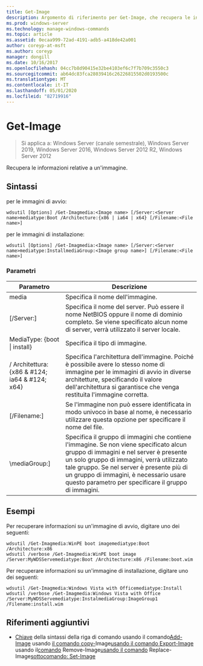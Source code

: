 ```yaml
---
title: Get-Image
description: Argomento di riferimento per Get-Image, che recupera le informazioni relative a un'immagine.
ms.prod: windows-server
ms.technology: manage-windows-commands
ms.topic: article
ms.assetid: 0ecaa999-72ad-4191-adb5-a418de42a001
author: coreyp-at-msft
ms.author: coreyp
manager: dongill
ms.date: 10/16/2017
ms.openlocfilehash: 04cc7b8d90415e32be4103ef6c7f7b709c3550c3
ms.sourcegitcommit: ab64dc83fca28039416c26226815502d0193500c
ms.translationtype: MT
ms.contentlocale: it-IT
ms.lasthandoff: 05/01/2020
ms.locfileid: "82719916"
---
```

# <a name="get-image"></a>Get-Image

> Si applica a: Windows Server (canale semestrale), Windows Server 2019, Windows Server 2016, Windows Server 2012 R2, Windows Server 2012

Recupera le informazioni relative a un'immagine.

## <a name="syntax"></a>Sintassi
per le immagini di avvio:
```
wdsutil [Options] /Get-Imagmedia:<Image name> [/Server:<Server name>mediatype:Boot /Architecture:{x86 | ia64 | x64} [/Filename:<File name>]
```
per le immagini di installazione:
```
wdsutil [Options] /Get-Imagmedia:<Image name> [/Server:<Server name>mediatype:InstallmediaGroup:<Image group name>] [/Filename:<File name>]
```
### <a name="parameters"></a>Parametri
|Parametro|Descrizione|
|-------|--------|
media<Image name>|Specifica il nome dell'immagine.|
|[/Server:<Server name>]|Specifica il nome del server. Può essere il nome NetBIOS oppure il nome di dominio completo. Se viene specificato alcun nome di server, verrà utilizzato il server locale.|
MediaType: {boot &#124; install}|Specifica il tipo di immagine.|
|/ Architettura: {x86 & #124; ia64 & #124; x64}|Specifica l'architettura dell'immagine. Poiché è possibile avere lo stesso nome di immagine per le immagini di avvio in diverse architetture, specificando il valore dell'architettura si garantisce che venga restituita l'immagine corretta.|
|[/Filename:<File name>]|Se l'immagine non può essere identificata in modo univoco in base al nome, è necessario utilizzare questa opzione per specificare il nome del file.|
|\mediaGroup:<Image group name>]|Specifica il gruppo di immagini che contiene l'immagine. Se non viene specificato alcun gruppo di immagini e nel server è presente un solo gruppo di immagini, verrà utilizzato tale gruppo. Se nel server è presente più di un gruppo di immagini, è necessario usare questo parametro per specificare il gruppo di immagini.|
## <a name="examples"></a>Esempi
Per recuperare informazioni su un'immagine di avvio, digitare uno dei seguenti:
```
wdsutil /Get-Imagmedia:WinPE boot imagemediatype:Boot /Architecture:x86
wdsutil /verbose /Get-Imagmedia:WinPE boot image /Server:MyWDSServemediatype:Boot /Architecture:x86 /Filename:boot.wim
```
Per recuperare informazioni su un'immagine di installazione, digitare uno dei seguenti:
```
wdsutil /Get-Imagmedia:Windows Vista with Officemediatype:Install
wdsutil /verbose /Get-Imagmedia:Windows Vista with Office /Server:MyWDSServemediatype:InstalmediaGroup:ImageGroup1 /Filename:install.wim
```
## <a name="additional-references"></a>Riferimenti aggiuntivi
- [Chiave](command-line-syntax-key.md)
della sintassi della riga di comando usando il comando[Add-Image](using-the-add-image-command.md)
usando
[il comando copy-](using-the-copy-image-command.md)Image[usando il comando Export-Image](using-the-export-image-command.md)
usando il[comando](using-the-remove-image-command.md)
Remove-Image[usando il comando](using-the-replace-image-command.md)
Replace-Image[sottocomando: Set-Image](subcommand-set-image.md)
